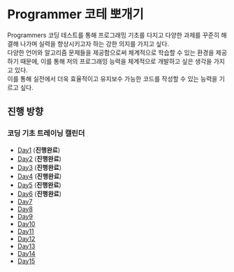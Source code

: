 # Programmer 코테 뽀개기

Programmers 코딩 테스트를 통해 프로그래밍 기초를 다지고 다양한 과제를 꾸준히 해결해 나가며 실력을 향상시키고자 하는 강한 의지를 가지고 싶다.<br />
다양한 언어와 알고리즘 문제들을 제공함으로써 체계적으로 학습할 수 있는 환경을 제공하기 때문에, 이를 통해 저의 프로그래밍 능력을 체계적으로 개발하고 싶은 생각을 가지고 있다.<br />
이를 통해 실전에서 더욱 효율적이고 유지보수 가능한 코드를 작성할 수 있는 능력을 기르고 싶다.

## 진행 방향

### 코딩 기초 트레이닝 캘린더

- [Day1](https://github.com/leeseungje/programmers/tree/main/Day1) (**진행완료**)
- [Day2](https://github.com/leeseungje/programmers/tree/main/Day2) (**진행완료**)
- [Day3](https://github.com/leeseungje/programmers/tree/main/Day3) (**진행완료**)
- [Day4](https://github.com/leeseungje/programmers/tree/main/Day4) (**진행완료**)
- [Day5](https://github.com/leeseungje/programmers/tree/main/Day5) (**진행완료**)
- [Day6](https://github.com/leeseungje/programmers/tree/main/Day6) (**진행완료**)
- [Day7](https://github.com/leeseungje/programmers/tree/main/Day7)
- [Day8](https://github.com/leeseungje/programmers/tree/main/Day8)
- [Day9](https://github.com/leeseungje/programmers/tree/main/Day9)
- [Day10](https://github.com/leeseungje/programmers/tree/main/Day10)
- [Day11](https://github.com/leeseungje/programmers/tree/main/Day11)
- [Day12](https://github.com/leeseungje/programmers/tree/main/Day12)
- [Day13](https://github.com/leeseungje/programmers/tree/main/Day13)
- [Day14](https://github.com/leeseungje/programmers/tree/main/Day14)
- [Day15](https://github.com/leeseungje/programmers/tree/main/Day15)
